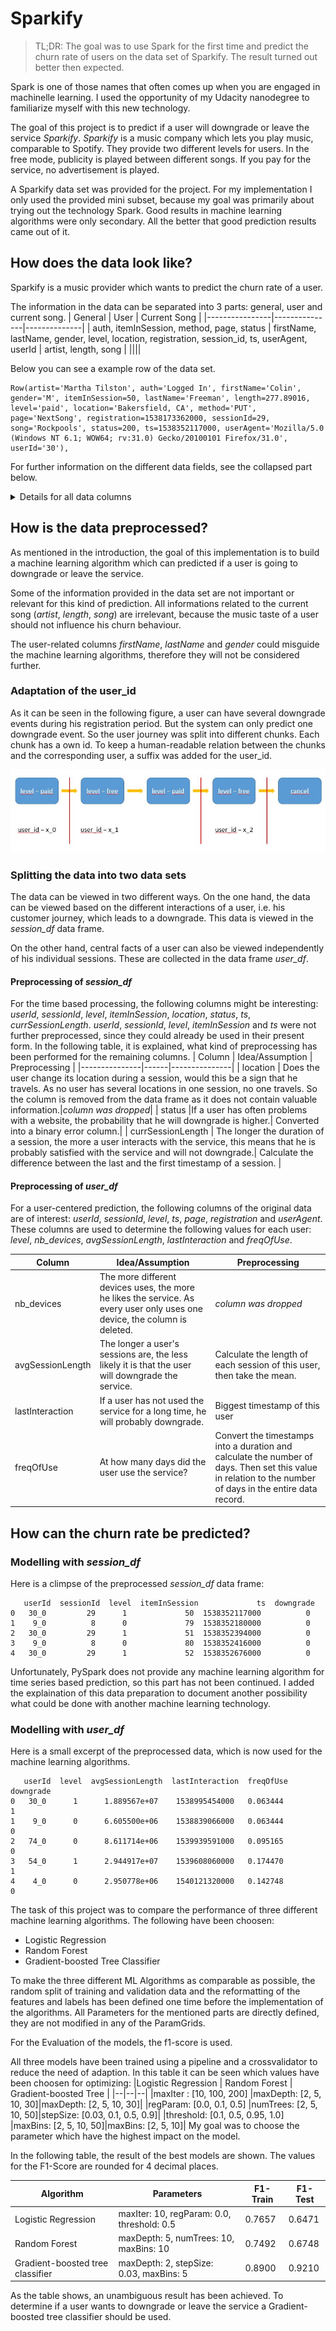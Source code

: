# Sparkify
> TL;DR: The goal was to use Spark for the first time and predict the churn rate of users on the data set of Sparkify. The result turned out better then expected.

Spark is one of those names that often comes up when you are engaged in machinelle learning. I used the opportunity of my Udacity nanodegree to familiarize myself with this new technology.

The goal of this project is to predict if a user will downgrade or leave the service *Sparkify*. *Sparkify* is a music company which lets you play music, comparable to Spotify. They provide two different levels for users. In the free mode, publicity is played between different songs. If you pay for the service, no advertisement is played. 

A Sparkify data set was provided for the project. For my implementation I only used the provided mini subset, because my goal was primarily about trying out the technology Spark. Good results in machine learning algorithms were only secondary. All the better that good prediction results came out of it.


## How does the data look like?
Sparkify is a music provider which wants to predict the churn rate of a user. 

The information in the data can be separated into 3 parts: general, user and current song. 
| General        | User          | Current Song |
|----------------|---------------|--------------|
| auth, itemInSession, method, page, status | firstName, lastName, gender, level, location, registration, session_id, ts, userAgent, userId | artist, length, song     |
||||


Below you can see a example row of the data set.

```
Row(artist='Martha Tilston', auth='Logged In', firstName='Colin', gender='M', itemInSession=50, lastName='Freeman', length=277.89016, level='paid', location='Bakersfield, CA', method='PUT', page='NextSong', registration=1538173362000, sessionId=29, song='Rockpools', status=200, ts=1538352117000, userAgent='Mozilla/5.0 (Windows NT 6.1; WOW64; rv:31.0) Gecko/20100101 Firefox/31.0', userId='30'),
```
For further information on the different data fields, see the collapsed part below.

<details><summary>Details for all data columns </summary>
<p>

| Column        | Description |
|---------------|-------------|
| artist        | Performer of the song|
| auth          | Is the user logged in or not?|
| firstName     | First name of the user|
| gender        | Gender of the user|
| itemInSession | How many songs has the user already listened to in this session?|
| lastName      | Family name of the user|
| length        | Length of the currently played song|
| level         | Does the user use a free or paid account?|
| location      | Where is the user located? |
| method        | HTTP Method - PUT or GET, depending on the page|
| page          | Which page is opened by the user? - Home, Settings, NextSong, ...|
| registration  | Timestamp when the user has registered|
| sessionId     | Userspecific id of the session|
| song          | titel of the currently played song|
| status        | HTTP status - 200 or 404|
| ts            | timestamp when this action was performed|
| userAgent     | which browser does the |
| userId        | unique id of the user|
</p>
</details>

## How is the data preprocessed?
As mentioned in the introduction, the goal of this implementation is to build a machine learning algorithm which can predicted if a user is going to downgrade or leave the service.

Some of the information provided in the data set are not important or relevant for this kind of prediction. 
All informations related to the current song (*artist*, *length*, *song*) are irrelevant, because the music taste of a user should not influence his churn behaviour.

The user-related columns *firstName*, *lastName* and *gender* could misguide the machine learning algorithms, therefore they will not be considered further.

### Adaptation of the user_id
As it can be seen in the following figure, a user can have several downgrade events during his registration period. But the system can only predict one downgrade event. So the user journey was split into different chunks. Each chunk has a own id. To keep a human-readable relation between the chunks and the corresponding user, a suffix was added for the user_id.

![alt text](overview_user_id.jpg "Logo Title Text 1")

### Splitting the data into two data sets
The data can be viewed in two different ways. On the one hand, the data can be viewed based on the different interactions of a user, i.e. his customer journey, which leads to a downgrade. This data is viewed in the *session_df* data frame.

On the other hand, central facts of a user can also be viewed independently of his individual sessions. These are collected in the data frame *user_df*.
#### Preprocessing of *session_df*
For the time based processing, the following columns might be interesting: *userId*, *sessionId*, *level*, *itemInSession*, *location*, *status*, *ts*, *currSessionLength*.
*userId*, *sessionId*, *level*, *itemInSession* and *ts* were not further preprocessed, since they could already be used in their present form.
In the following table, it is explained, what kind of preprocessing has been performed for the remaining columns.
| Column        | Idea/Assumption | Preprocessing |
|---------------|------|---------------|
| location      | Does the user change its location during a session, would this be a sign that he travels. As no user has several locations in one session, no one travels. So the column is removed from the data frame as it does not contain valuable information.|*column was dropped*|
| status        |If a user has often problems with a website, the probability that he will downgrade is higher.| Converted into a binary error column.|
| currSessionLength | The longer the duration of a session, the more a user interacts with the service, this means that he is probably satisfied with the service and will not downgrade.| Calculate the difference between the last and the first timestamp of a session. |

#### Preprocessing of *user_df*
For a user-centered prediction, the following columns of the original data are of interest: *userId*, *sessionId*, *level*, *ts*, *page*, *registration* and *userAgent*.
These columns are used to determine the following values for each user: *level*, *nb_devices*, *avgSessionLength*, *lastInteraction* and *freqOfUse*.

| Column           | Idea/Assumption | Preprocessing |
|------------------|------|--------------|
| nb_devices       | The more different devices uses, the more he likes the service. As every user only uses one device, the column is deleted.|*column was dropped*|
| avgSessionLength | The longer a user's sessions are, the less likely it is that the user will downgrade the service.| Calculate the length of each session of this user, then take the mean.|
| lastInteraction  | If a user has not used the service for a long time, he will probably downgrade. | Biggest timestamp of this user|
| freqOfUse        | At how many days did the user use the service?|Convert the timestamps into a duration and calculate the number of days. Then set this value in relation to the number of days in the entire data record. |


## How can the churn rate be predicted?

### Modelling with *session_df*
Here is a climpse of the preprocessed *session_df* data frame:
```
   userId  sessionId  level  itemInSession             ts  downgrade  
0   30_0         29      1             50  1538352117000          0   
1    9_0          8      0             79  1538352180000          0   
2   30_0         29      1             51  1538352394000          0   
3    9_0          8      0             80  1538352416000          0   
4   30_0         29      1             52  1538352676000          0   
```
Unfortunately, PySpark does not provide any machine learning algorithm for time series based prediction, so this part has not been continued. I added the explaination of this data preparation to document another possibility what could be done with another machine learning technology.

### Modelling with *user_df*
Here is a small excerpt of the preprocessed data, which is now used for the machine learning algorithms.
```
   userId  level  avgSessionLength  lastInteraction  freqOfUse  downgrade
0   30_0      1      1.889567e+07    1538995454000   0.063444          1
1    9_0      0      6.605500e+06    1538839066000   0.063444          0
2   74_0      0      8.611714e+06    1539939591000   0.095165          0
3   54_0      1      2.944917e+07    1539608060000   0.174470          1
4    4_0      0      2.950778e+06    1540121320000   0.142748          0
```
The task of this project was to compare the performance of three different machine learning algorithms. The following have been choosen:
- Logistic Regression
- Random Forest
- Gradient-boosted Tree Classifier

To make the three different ML Algorithms as comparable as possible, the random split of training and validation data and the reformatting of the features and labels has been defined one time before the implementation of the algorithms. All Parameters for the mentioned parts are directly defined, they are not modified in any of the ParamGrids.

For the Evaluation of the models, the f1-score is used.

All three models have been trained using a pipeline and a crossvalidator to reduce the need of adaption. In this table it can be seen which values have been choosen for optimizing:
|Logistic Regression | Random Forest | Gradient-boosted Tree |
|--|--|--|
|maxIter :  [10, 100, 200]        |maxDepth: [2, 5, 10, 30]|maxDepth: [2, 5, 10, 30]|
|regParam:  [0.0, 0.1, 0.5]       |numTrees: [2, 5, 10, 50]|stepSize: [0.03, 0.1, 0.5, 0.9]|
|threshold: [0.1, 0.5, 0.95, 1.0] |maxBins:  [2, 5, 10, 50]|maxBins:  [2, 5, 10]|
My goal was to choose the parameter which have the highest impact on the model.

In the following table, the result of the best models are shown. The values for the F1-Score are rounded for 4 decimal places.

| Algorithm | Parameters | F1-Train | F1-Test |
|---|---|---|---|
| Logistic Regression | maxIter: 10, regParam: 0.0, threshold: 0.5 | 0.7657 | 0.6471 |
| Random Forest | maxDepth: 5, numTrees: 10, maxBins: 10 | 0.7492 | 0.6748 |
| Gradient-boosted tree classifier | maxDepth: 2, stepSize: 0.03, maxBins: 5 | 0.8900  | 0.9210 |

As the table shows, an unambiguous result has been achieved. To determine if a user wants to downgrade or leave the service a Gradient-boosted tree classifier should be used.
